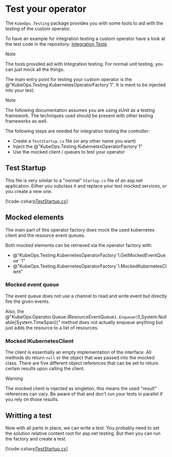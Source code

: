 # Test your operator

The `KubeOps.Testing` package provides you with some tools
to aid with the testing of the custom operator.

To have an example for integration testing a custom operator
have a look at the test code in the repository:
[Integration Tests](https://github.com/buehler/dotnet-operator-sdk/tree/master/tests/KubeOps.TestOperator)

> [!NOTE]
> The tools provided aid with Integration testing.
> For normal unit testing, you can just mock all the things.

The main entry point for testing your custom operator is the
@"KubeOps.Testing.KubernetesOperatorFactory`1". It is ment to be
injected into your test.

> [!NOTE]
> The following documentation assumes you are using xUnit as a
> testing framework. The techniques used should be present
> with other testing frameworks as well.

The following steps are needed for integration testing the controller:

- Create a `TestStartup.cs` file (or any other name you want)
- Inject the @"KubeOps.Testing.KubernetesOperatorFactory`1"
- Use the mocked client / queues to test your operator

## Test Startup

This file is very similar to a "normal" `Startup.cs` file of an
asp.net application. Either you subclass it and replace your test mocked
services, or you create a new one.

[!code-csharp[TestStartup.cs](../../tests/KubeOps.TestOperator.Test/TestStartup.cs?highlight=20-21)]

## Mocked elements

The main part of this operator factory does mock the used kubernetes client
and the resource event queues.

Both mocked elements can be retrieved via the operator factory with:

- @"KubeOps.Testing.KubernetesOperatorFactory`1.GetMockedEventQueue``1"
- @"KubeOps.Testing.KubernetesOperatorFactory`1.MockedKubernetesClient"

### Mocked event queue

The event queue does not use a channel to read and write event but directly fire
the given events.

Also, the @"KubeOps.Operator.Queue.IResourceEventQueue`1.Enqueue(`0,System.Nullable{System.TimeSpan})"
method does not actually enqueue anything but just adds the resource to a list
of resources.

### Mocked IKubernetesClient

The client is essentially an empty implementation of the interface.
All methods do return `null` or the object that was passed
into the mocked class. There are five different object
references that can be set to return certain results upon calling the client.

> [!WARNING]
> The mocked client is injected as singleton, this means
> the used "result" references can vary. Be aware of that
> and don't run your tests in parallel if you rely
> on those results.

## Writting a test

Now with all parts in place, we can write a test.
You probably need to set the solution relative content root for
asp.net testing. But then you can run the factory
and create a test.

[!code-csharp[TestStartup.cs](../../tests/KubeOps.TestOperator.Test/TestController.Test.cs?range=10-31,84&highlight=7,13)]
